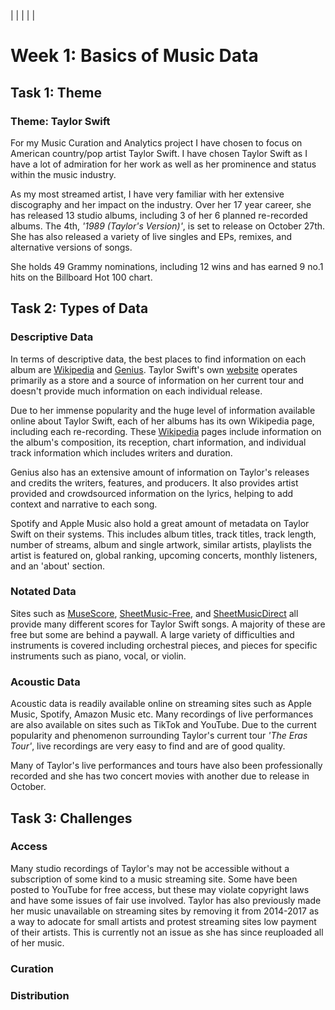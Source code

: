 <a name = 'week1.md'></a> | <a name = 'topic_two'></a> | <a name = 'topic_three'> </a> | <a name = 'topic_one'></a> | <a name = 'topic_two'></a> | <a name = 'topic_three'></a>
# Week 1: Basics of Music Data
## Task 1: Theme 
### Theme: Taylor Swift
For my Music Curation and Analytics project I have chosen to focus on American country/pop artist Taylor Swift. I have chosen Taylor Swift as I have a lot of admiration for her work as well as her prominence and status within the music industry.

As my most streamed artist, I have very familiar with her extensive discography and her impact on the industry. Over her 17 year career, she has released 13 studio albums, including 3 of her 6 planned re-recorded albums. The 4th, *'1989 (Taylor's Version)'*, is set to release on October 27th. She has also released a variety of live singles and EPs, remixes, and alternative versions of songs.

She holds 49 Grammy nominations, including 12 wins and has earned 9 no.1 hits on the Billboard Hot 100 chart.

## Task 2: Types of Data
### Descriptive Data
In terms of descriptive data, the best places to find information on each album are [Wikipedia](https://en.wikipedia.org/wiki/Taylor_Swift#) and [Genius](https://genius.com/artists/Taylor-swift). Taylor Swift's own [website](https://www.taylorswift.com) operates primarily as a store and a source of information on her current tour and  doesn't provide much information on each individual release. 

Due to her immense popularity and the huge level of information available online about Taylor Swift, each of her albums has its own Wikipedia page, including each re-recording. These [Wikipedia](https://en.wikipedia.org/wiki/Taylor_Swift_albums_discography) pages include information on the album's composition, its reception, chart information, and individual track information which includes writers and duration. 

Genius also has an extensive amount of information on Taylor's releases and credits the writers, features, and producers. It also provides artist provided and crowdsourced information on the lyrics, helping to add context and narrative to each song. 

Spotify and Apple Music also hold a great amount of metadata on Taylor Swift on their systems. This includes album titles, track titles, track length, number of streams, album and single artwork, similar artists, playlists the artist is featured on, global ranking, upcoming concerts, monthly listeners, and an 'about' section. 

### Notated Data 
Sites such as [MuseScore](https://musescore.com/sheetmusic?text=taylor%20swift), [SheetMusic-Free](https://sheetmusic-free.com/artist/taylor-swift-sheet-music/), and [SheetMusicDirect](https://www.sheetmusicdirect.com/Search.aspx?query=Taylor%2BSwift) all provide many different scores for Taylor Swift songs. A majority of these are free but some are behind a paywall. A large variety of difficulties and instruments is covered including orchestral pieces, and pieces for specific instruments such as piano, vocal, or violin. 

### Acoustic Data
Acoustic data is readily available online on streaming sites such as Apple Music, Spotify, Amazon Music etc. Many recordings of live performances are also available on sites such as TikTok and YouTube. Due to the current popularity and phenomenon surrounding Taylor's current tour *'The Eras Tour'*, live recordings are very easy to find and are of good quality.

Many of Taylor's live performances and tours have also been professionally recorded and she has two concert movies with another due to release in October.

## Task 3: Challenges
### Access
Many studio recordings of Taylor's may not be accessible without a subscription of some kind to a music streaming site. Some have been posted to YouTube for free access, but these may violate copyright laws and have some issues of fair use involved. Taylor has also previously made her music  unavailable on streaming sites by removing it from 2014-2017 as a way to adocate for small artists and protest streaming sites low payment of their artists. This is currently not an issue as she has since reuploaded all of her music. 

### Curation

### Distribution 

